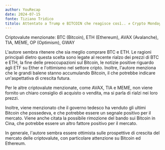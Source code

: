 ```yaml
---
author: YouRecap
date: 2024-07-15
fonte: Tiziano Tridico
titolo: Attentato a Trump e BITCOIN che reagisce così.. ✊ Crypto Monday NEWS w28/'24
---
```


Criptovalute menzionate: BTC (Bitcoin), ETH (Ethereum), AVAX (Avalanche), TIA, MEME, OP (Optimism), GWAY

L'autore sembra ritenere che sia meglio comprare BTC e ETH. Le ragioni principali dietro questa scelta sono legate al recente rialzo dei prezzi di BTC e ETH, la fine delle preoccupazioni sul Bitcoin, le notizie positive riguardo agli ETF su Ether e l'ottimismo nel settore cripto. Inoltre, l'autore menziona che le grandi balene stanno accumulando Bitcoin, il che potrebbe indicare un'aspettativa di crescita futura.

Per le altre criptovalute menzionate, come AVAX, TIA e MEME, non viene fornito un chiaro consiglio di acquisto o vendita, ma si parla di rialzi nei loro prezzi.

Inoltre, viene menzionato che il governo tedesco ha venduto gli ultimi Bitcoin che possedeva, e che potrebbe essere un segnale positivo per il mercato. Viene anche citata la possibile rimozione del bando sui Bitcoin in Cina, che potrebbe essere un altro fattore positivo per il mercato.

In generale, l'autore sembra essere ottimista sulle prospettive di crescita del mercato delle criptovalute, con particolare attenzione su Bitcoin ed Ethereum.
